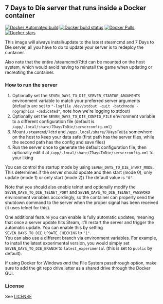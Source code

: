 ## 7 Days to Die server that runs inside a Docker container
[![Docker Automated build](https://img.shields.io/docker/automated/didstopia/7dtd-server.svg)](https://hub.docker.com/r/didstopia/7dtd-server/)
[![Docker build status](https://img.shields.io/docker/build/didstopia/7dtd-server.svg)](https://hub.docker.com/r/didstopia/7dtd-server/)
[![Docker Pulls](https://img.shields.io/docker/pulls/didstopia/7dtd-server.svg)](https://hub.docker.com/r/didstopia/7dtd-server/)
[![Docker stars](https://img.shields.io/docker/stars/didstopia/7dtd-server.svg)](https://hub.docker.com/r/didstopia/7dtd-server)

This image will always install/update to the latest steamcmd and 7 Days to Die server, all you have to do to update your server is to redeploy the container.

Also note that the entire /steamcmd/7dtd can be mounted on the host system, which would avoid having to reinstall the game when updating or recreating the container.

### How to run the server
1. Optionally set the ```SEVEN_DAYS_TO_DIE_SERVER_STARTUP_ARGUMENTS``` environment variable to match your preferred server arguments (defaults are set to ```"-logfile /dev/stdout -quit -batchmode -nographics -dedicated"```, note how we're logging to stdout)
2. Optionally set the ```SEVEN_DAYS_TO_DIE_CONFIG_FILE``` environment variable to a different configuration file (default is ```/app/.local/share/7DaysToDie/serverconfig.xml```)
3. Mount ```/steamcmd/7dtd``` and ```/app/.local/share/7DaysToDie``` somewhere on the host to keep your data safe (first path has the server files, while the second path has the config and save files)
4. Run the server once to generate the default configuration file, then optionally edit it at ```/app/.local/share/7DaysToDie/serverconfig.xml``` to your liking

You can control the startup mode by using ```SEVEN_DAYS_TO_DIE_START_MODE```. This determines if the server should update and then start (mode 0), only update (mode 1) or only start (mode 2)) The default value is ```"0"```.

Note that you should also enable telnet and optionally modify the ```SEVEN_DAYS_TO_DIE_TELNET_PORT``` and ```SEVEN_DAYS_TO_DIE_TELNET_PASSWORD``` environment variables accordingly, so the container can properly send the shutdown command to the server when the proper signal has been received (it uses telnet for this).

One additional feature you can enable is fully automatic updates, meaning that once a server update hits Steam, it'll restart the server and trigger the automatic update. You can enable this by setting ```SEVEN_DAYS_TO_DIE_UPDATE_CHECKING``` to ```"1"```.  
You can also use a different branch via environment variables. For example, to install the latest experimental version, you would simply set ```SEVEN_DAYS_TO_DIE_BRANCH``` to ```latest_experimental``` (this is set to ```public``` by default).

If using Docker for Windows *and* the File System passthrough option, make sure to add the git repo drive letter as a shared drive through the Docker GUI.

### License

See [LICENSE](LICENSE)
